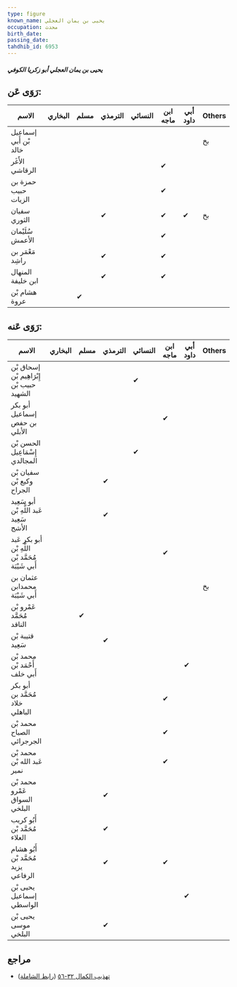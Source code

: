 ```yaml
---
type: figure
known_name: يحيى بن يمان العجلي
occupation: محدث
birth_date:
passing_date:
tahdhib_id: 6953
---
```

##### يحيى بن يمان العجلي أبو زكريا الكوفي

## رَوَى عَن:
| الاسم                 | البخاري | مسلم | الترمذي | النسائي | ابن ماجه | أبي داود | Others |
| --------------------- | ------- | ---- | ------- | ------- | -------- | -------- | ------ |
| إسماعيل بْن أَبي خالد |         |      |         |         |          |          | بخ     |
| الأَغَر الرقاشي       |         |      |         |         | ✔        |          |        |
| حمزة بن حبيب الزيات   |         |      |         |         | ✔        |          |        |
| سفيان الثوري          |         |      | ✔       |         | ✔        | ✔        | بخ     |
| سُلَيْمان الأعمش      |         |      |         |         | ✔        |          |        |
| مَعْمَر بن راشِد      |         |      | ✔       |         | ✔        |          |        |
| المنهال ابن خليفة     |         |      | ✔       |         | ✔        |          |        |
| هشام بْن عروة         |         | ✔    |         |         |          |          |        |
## رَوَى عَنه:
| الاسم                                              | البخاري | مسلم | الترمذي | النسائي | ابن ماجه | أبي داود | Others |
| -------------------------------------------------- | ------- | ---- | ------- | ------- | -------- | -------- | ------ |
| إسحاق بْن إِبْرَاهِيم بْن حبيب بْن الشهيد          |         |      |         | ✔       |          |          |        |
| أبو بكر إسماعيل بن حفص الأبلي                      |         |      |         |         | ✔        |          |        |
| الحسن بْن إِسْمَاعِيل المجالدي                     |         |      |         | ✔       |          |          |        |
| سفيان بْن وكيع بْن الجراح                          |         |      | ✔       |         |          |          |        |
| أبو سَعِيد عَبد اللَّهِ بْن سَعِيد الأشج           |         |      | ✔       |         |          |          |        |
| أبو بكر عَبد اللَّهِ بْن مُحَمَّد بْن أَبي شَيْبَة |         |      |         |         | ✔        |          |        |
| عثمان بن محمدابن أَبي شَيْبَة                      |         |      |         |         |          |          | بخ     |
| عَمْرو بْن مُحَمَّد الناقد                         |         | ✔    |         |         |          |          |        |
| قتيبة بْن سَعِيد                                   |         |      | ✔       |         |          |          |        |
| محمد بْن أَحْمَد بْن أَبي خلف                      |         |      |         |         |          | ✔        |        |
| أبو بكر مُحَمَّد بن خلاد الباهلي                   |         |      |         |         | ✔        |          |        |
| محمد بْن الصباح الجرجرائي                          |         |      |         |         | ✔        |          |        |
| محمد بْن عَبد الله بْن نمير                        |         |      |         |         | ✔        |          |        |
| محمد بْن عَمْرو السواق البلخي                      |         |      | ✔       |         |          |          |        |
| أَبُو كريب مُحَمَّد بْن العلاء                     |         |      | ✔       |         |          |          |        |
| أَبُو هشام مُحَمَّد بْن يزيد الرفاعي               |         |      | ✔       |         | ✔        |          |        |
| يحيى بْن إسماعيل الواسطي                           |         |      |         |         |          | ✔        |        |
| يحيى بْن موسى البلخي                               |         |      | ✔       |         |          |          |        |
## مراجع
- [تهذيب الكمال ٣٢-٥٦](obsidian://open?vault=Tahdhib-al-Kamal&file=Figures/٦٩٥٣-يحيى%20بن%20يمان%20العجلي%20أبو%20زكريا%20الكوفي) ([رابط الشاملة](https://shamela.ws/book/3722/17170))